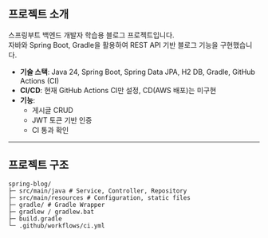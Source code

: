 ## 프로젝트 소개
스프링부트 백엔드 개발자 학습용 블로그 프로젝트입니다.  
자바와 Spring Boot, Gradle을 활용하여 REST API 기반 블로그 기능을 구현했습니다.

- **기술 스택**: Java 24, Spring Boot, Spring Data JPA, H2 DB, Gradle, GitHub Actions (CI)
- **CI/CD**: 현재 GitHub Actions CI만 설정, CD(AWS 배포)는 미구현
- **기능**:
    - 게시글 CRUD
    - JWT 토큰 기반 인증
    - CI 통과 확인

---

## 프로젝트 구조
```
spring-blog/
├─ src/main/java # Service, Controller, Repository
├─ src/main/resources # Configuration, static files
├─ gradle/ # Gradle Wrapper
├─ gradlew / gradlew.bat
├─ build.gradle
└─ .github/workflows/ci.yml
```